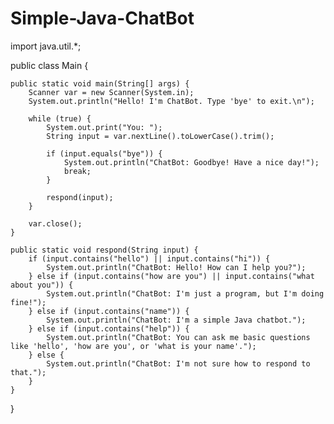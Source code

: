 # Simple-Java-ChatBot
import java.util.*;

public class Main {

    public static void main(String[] args) {
        Scanner var = new Scanner(System.in);
        System.out.println("Hello! I'm ChatBot. Type 'bye' to exit.\n");

        while (true) {
            System.out.print("You: ");
            String input = var.nextLine().toLowerCase().trim();

            if (input.equals("bye")) {
                System.out.println("ChatBot: Goodbye! Have a nice day!");
                break;
            }

            respond(input);
        }

        var.close();
    }

    public static void respond(String input) {
        if (input.contains("hello") || input.contains("hi")) {
            System.out.println("ChatBot: Hello! How can I help you?");
        } else if (input.contains("how are you") || input.contains("what about you")) {
            System.out.println("ChatBot: I'm just a program, but I'm doing fine!");
        } else if (input.contains("name")) {
            System.out.println("ChatBot: I'm a simple Java chatbot.");
        } else if (input.contains("help")) {
            System.out.println("ChatBot: You can ask me basic questions like 'hello', 'how are you', or 'what is your name'.");
        } else {
            System.out.println("ChatBot: I'm not sure how to respond to that.");
        }
    }
}
